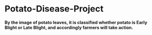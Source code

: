 # Potato-Disease-Project

#### By the image of potato leaves, it is classified whether potato is Early Blight or Late Blight, and accordingly farmers will take action.
